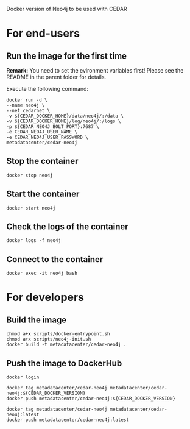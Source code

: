 Docker version of Neo4j to be used with CEDAR

# For end-users

## Run the image for the first time

**Remark:** You need to set the evironment variables first! Please see the README in the parent folder for details.

Execute the following command:

````
docker run -d \
--name neo4j \
--net cedarnet \
-v ${CEDAR_DOCKER_HOME}/data/neo4j/:/data \
-v ${CEDAR_DOCKER_HOME}/log/neo4j/:/logs \
-p ${CEDAR_NEO4J_BOLT_PORT}:7687 \
-e CEDAR_NEO4J_USER_NAME \
-e CEDAR_NEO4J_USER_PASSWORD \
metadatacenter/cedar-neo4j
````

## Stop the container

    docker stop neo4j

## Start the container

    docker start neo4j

## Check the logs of the container

    docker logs -f neo4j

## Connect to the container

    docker exec -it neo4j bash

# For developers

## Build the image

````
chmod a+x scripts/docker-entrypoint.sh
chmod a+x scripts/neo4j-init.sh
docker build -t metadatacenter/cedar-neo4j .
````

## Push the image to DockerHub

````
docker login

docker tag metadatacenter/cedar-neo4j metadatacenter/cedar-neo4j:${CEDAR_DOCKER_VERSION}
docker push metadatacenter/cedar-neo4j:${CEDAR_DOCKER_VERSION}

docker tag metadatacenter/cedar-neo4j metadatacenter/cedar-neo4j:latest
docker push metadatacenter/cedar-neo4j:latest
````